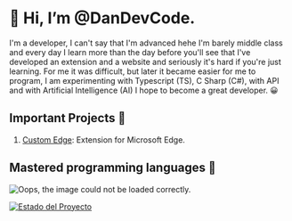 # 👋 Hi, I’m @DanDevCode. 
I'm a developer, I can't say that I'm advanced hehe I'm barely middle class
and every day I learn more than the day before you'll see that I've developed an extension and a 
website and seriously it's hard if you're just learning. For me it was difficult, but later it became 
easier for me to program, I am experimenting with Typescript (TS), C Sharp (C#), 
with API and with Artificial Intelligence (AI) I hope to become a great developer. 😀

## Important Projects 🧰

1. [Custom Edge](https://github.com/DanDevCode/Edge-Custom-Extension-Code): Extension for Microsoft Edge.

## Mastered programming languages 💼

![Oops, the image could not be loaded correctly.](https://i.ytimg.com/vi/7TezZ2JbvZs/maxresdefault.jpg)

[![Estado del Proyecto](https://img.shields.io/badge/Estado-Activo-brightgreen)](link-al-estado-del-proyecto)
